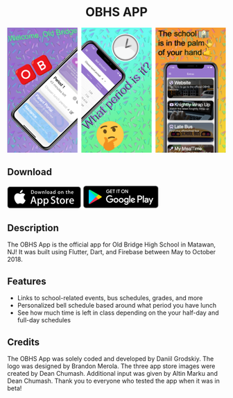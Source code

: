 
<h1 align="center">
	OBHS APP
</h1>

![Gallery](https://github.com/daniilgrodskiy/obhs-app/blob/master/github_assets/app_image_combined.png?raw=true)

## Download
[![OBHS App on Apple App Store](https://github.com/daniilgrodskiy/obhs-app/blob/master/github_assets/download_apple_app_store.png?raw=true)](https://apps.apple.com/us/app/obhs-app/id1436497885) [![OBHS App on Google Play](https://github.com/daniilgrodskiy/obhs-app/blob/master/github_assets/download_google_play.png?raw=true)](https://play.google.com/store/apps/details?id=com.daniilgrodskiy.OBHSApp&hl=en&gl=US) 

## Description
The OBHS App is the official app for Old Bridge High School in Matawan, NJ! It was built using Flutter, Dart, and Firebase between May to October 2018.

## Features
- Links to school-related events, bus schedules, grades, and more
- Personalized bell schedule based around what period you have lunch
- See how much time is left in class depending on the your half-day and full-day schedules

## Credits
The OBHS App was solely coded and developed by Daniil Grodskiy. The logo was designed by Brandon Merola. The three app store images were created by Dean Chumash. Additional input was given by Altin Marku and Dean Chumash. Thank you to everyone who tested the app when it was in beta!
